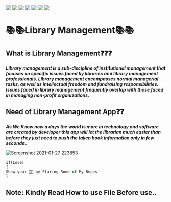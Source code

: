![](https://img.shields.io/badge/Welcome-Developers-sliver.svg) 
![](https://img.shields.io/badge/Programming_Language-c-blue.svg)
![](https://img.shields.io/badge/Library-Stdio.h-gold.svg)
![](https://img.shields.io/badge/Platform-Desktop_Development-green.svg)
![](https://img.shields.io/badge/Status-Beta-green.svg)
![](https://img.shields.io/badge/Version-CodeBlocks_20.03-red.svg)
![](https://img.shields.io/badge/Version-1.00.01-blue.svg)
# 📚📚Library Management📚📚
## What is Library Management❓❓❓
_**Library management is a sub-discipline of institutional management that focuses on specific issues faced by libraries and library management professionals. Library management encompasses normal managerial tasks, as well as intellectual freedom and fundraising responsibilities. Issues faced in library management frequently overlap with those faced in managing non-profit organizations.**_
## Need of Library Management App❓❓
_**As We Know now a days the world is more in technology and software are created by developer this app will let  the librarian much easier than before they just need to push the taken book information only in few seconds..**_

![Screenshot 2021-01-27 223853](https://user-images.githubusercontent.com/75884061/106029014-a914d900-60f2-11eb-8669-08abec17aef9.png)
```javascript
if(Love)
{ 
Show your 💖💝 by Staring Some of My Repos
}
```
## Note: Kindly Read How to use File Before use..

